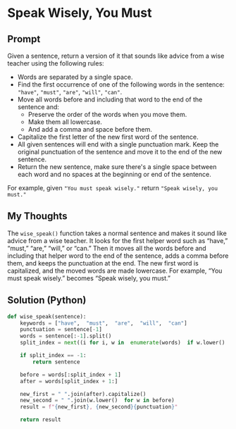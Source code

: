

#  Speak Wisely, You Must
## Prompt

Given a sentence, return a version of it that sounds like advice from a wise teacher using the following rules:

-   Words are separated by a single space.
-   Find the first occurrence of one of the following words in the sentence:  `"have"`,  `"must"`,  `"are"`,  `"will"`,  `"can"`.
-   Move all words before and including that word to the end of the sentence and:
    -   Preserve the order of the words when you move them.
    -   Make them all lowercase.
    -   And add a comma and space before them.
-   Capitalize the first letter of the new first word of the sentence.
-   All given sentences will end with a single punctuation mark. Keep the original punctuation of the sentence and move it to the end of the new sentence.
-   Return the new sentence, make sure there's a single space between each word and no spaces at the beginning or end of the sentence.

For example, given  `"You must speak wisely."`  return  `"Speak wisely, you must."`

## My Thoughts
The `wise_speak()` function takes a normal sentence and makes it sound like advice from a wise teacher. It looks for the first helper word such as “have,” “must,” “are,” “will,” or “can.” Then it moves all the words before and including that helper word to the end of the sentence, adds a comma before them, and keeps the punctuation at the end. The new first word is capitalized, and the moved words are made lowercase. For example, “You must speak wisely.” becomes “Speak wisely, you must.”

## Solution (Python)
```python
def wise_speak(sentence):
	keywords = ["have",  "must",  "are",  "will",  "can"]
	punctuation = sentence[-1]
	words = sentence[:-1].split()
	split_index = next((i for i, w in  enumerate(words)  if w.lower()  in keywords),  -1)

	if split_index == -1:
		return sentence

	before = words[:split_index + 1]
	after = words[split_index + 1:]

	new_first = " ".join(after).capitalize()
	new_second = " ".join(w.lower()  for w in before)
	result = f"{new_first}, {new_second}{punctuation}"

	return result

```

